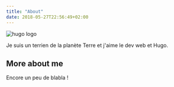 ```yaml
---
title: "About"
date: 2018-05-27T22:56:49+02:00
---
```


![hugo logo](/img/hugo-logo.png)

Je suis un terrien de la planète Terre et j'aime le dev web et Hugo.

## More about me

Encore un peu de blabla !

